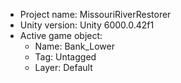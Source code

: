                                                                                                                                                                                                                                                       
<!-- UNITY CODE ASSIST INSTRUCTIONS START -->
- Project name: MissouriRiverRestorer
- Unity version: Unity 6000.0.42f1
- Active game object:
  - Name: Bank_Lower
  - Tag: Untagged
  - Layer: Default
<!-- UNITY CODE ASSIST INSTRUCTIONS END -->